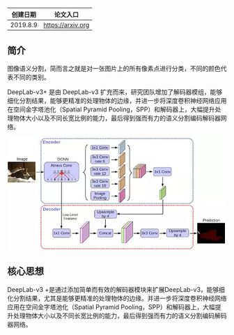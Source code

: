 | 创建日期 |     论文入口      |
| :------: | :---------------: |
| 2019.8.9 | https://arxiv.org |

## 简介

图像语义分割，简而言之就是对一张图片上的所有像素点进行分类，不同的颜色代表不同的类别。

DeepLab-v3+ 是由 DeepLab-v3 扩充而来，研究团队增加了解码器模组，能够细化分割结果，能够更精准的处理物体的边缘，并进一步将深度卷积神经网络应用在空间金字塔池化（Spatial Pyramid Pooling，SPP）和解码器上，大幅提升处理物体大小以及不同长宽比例的能力，最后得到强而有力的语义分割编码解码器网络。

![img](image/640.webp)

## 核心思想

DeepLab-v3 +是通过添加简单而有效的解码器模块来扩展DeepLab-v3，能够细化分割结果，尤其是能够更精准的处理物体的边缘。并进一步将深度卷积神经网络应用在空间金字塔池化（Spatial Pyramid Pooling，SPP）和解码器上，大幅提升处理物体大小以及不同长宽比例的能力，最后得到强而有力的语义分割编码解码器网络。

